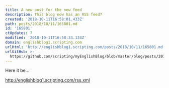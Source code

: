 ```yaml
---
title: A new post for the new feed
description: This blog now has an RSS feed?
created: '2018-10-11T16:58:01.433Z'
path: posts/2018/10/11/165801.md
id: '165801'
ctUpdates: 7
modified: '2018-10-11T16:58:33.134Z'
domain: englishblog1.scripting.com
urlHtml: 'http://englishblog1.scripting.com/posts/2018/10/11/165801.md'
urlGitHub: >-
  https://github.com/scripting/myEnglishBlog/blob/master/blog/posts/2018/10/11/165801.md
---
```

Here it be...

http://englishblog1.scripting.com/rss.xml